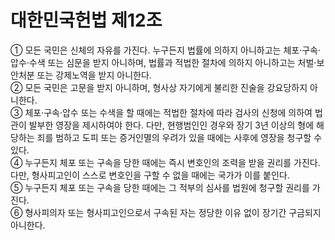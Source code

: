 # 대한민국헌법 제12조

① 모든 국민은 신체의 자유를 가진다. 누구든지 법률에 의하지 아니하고는 체포·구속·압수·수색 또는 심문을 받지 아니하며, 법률과 적법한 절차에 의하지 아니하고는 처벌·보안처분 또는 강제노역을 받지 아니한다.  
② 모든 국민은 고문을 받지 아니하며, 형사상 자기에게 불리한 진술을 강요당하지 아니한다.  
③ 체포·구속·압수 또는 수색을 할 때에는 적법한 절차에 따라 검사의 신청에 의하여 법관이 발부한 영장을 제시하여야 한다. 다만, 현행범인인 경우와 장기 3년 이상의 형에 해당하는 죄를 범하고 도피 또는 증거인멸의 우려가 있을 때에는 사후에 영장을 청구할 수 있다.  
④ 누구든지 체포 또는 구속을 당한 때에는 즉시 변호인의 조력을 받을 권리를 가진다. 다만, 형사피고인이 스스로 변호인을 구할 수 없을 때에는 국가가 이를 붙인다.  
⑤ 누구든지 체포 또는 구속을 당한 때에는 그 적부의 심사를 법원에 청구할 권리를 가진다.  
⑥ 형사피의자 또는 형사피고인으로서 구속된 자는 정당한 이유 없이 장기간 구금되지 아니한다.
